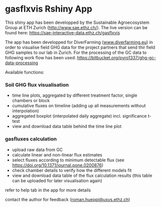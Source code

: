 # gasflxvis Rshiny App

This shiny app has been developped by the Sustainable Agroecosystem Group at ETH Zurich (http://www.sae.ethz.ch/). The live version can be found here: https://sae-interactive-data.ethz.ch/gasflxvis

The app has been developped for DiverFarming (www.diverfarming.eu) in order to visualise field GHG data for the project partners that send thir field GHG samples to our lab in Zurich. For the processing of the GC data to following work flow has been used: https://bitbucket.org/pyro1337/ghg-gc-data-processing

Available functions:

### Soil GHG flux visualisation

* time line plots, aggregated by different treatment factor, single chambers or block
* cumulative fluxes on timeline (adding up all measurements without interpolation)
* aggregated boxplot (interpolated daily aggregate) incl. significance t-test
* view and download data table behind the time line plot

### gasfluxes calculation

* upload raw data from GC
* calculate linear and non-linear flux estimates
* select fluxes according to minimum detectable flux (see  https://doi.org/10.1371/journal.pone.0200876)
* check chamber details to verify how the different models fit
* view and download data table of the flux calculation results (this table can be uploaded for later visualisation again)

refer to help tab in the app for more details

contact the author for feedback (roman.hueppi@usys.ethz.ch)